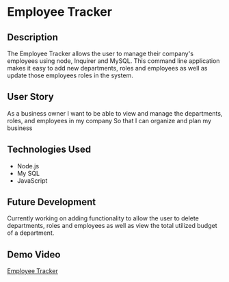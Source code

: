 # Employee Tracker

## Description
The Employee Tracker allows the user to manage their company's employees using node, Inquirer and MySQL. This command line application makes it easy to add new departments, roles
and employees as well as update those employees roles in the system. 

## User Story
As a business owner
I want to be able to view and manage the departments, roles, and employees in my company
So that I can organize and plan my business

## Technologies Used
* Node.js
* My SQL
* JavaScript

## Future Development
Currently working on adding functionality to allow the user to delete departments, roles and employees as well as view the total utilized budget of a department. 

## Demo Video
[Employee Tracker](https://www.youtube.com/watch?v=8GfYv4AmJ1s&t=16s)
